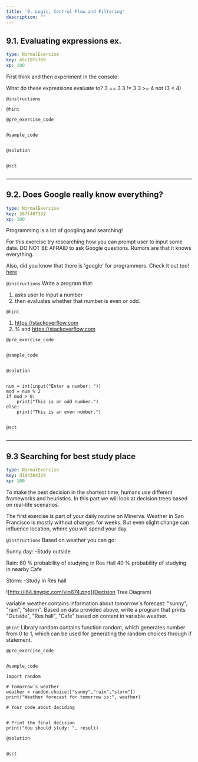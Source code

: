 ```yaml
---
title: '9. Logic, Control Flow and Filtering'
description: ""
---
```


## 9.1. Evaluating expressions ex.

```yaml
type: NormalExercise
key: 45c18fcf69
xp: 100
```

First think and then experiment in the console: 

What do these expressions evaluate to?
3 == 3
3 != 3
3 >= 4
not (3 < 4)

`@instructions`


`@hint`


`@pre_exercise_code`
```{python}

```

`@sample_code`
```{python}

```

`@solution`
```{python}

```

`@sct`
```{python}

```

---

## 9.2. Does Google really know everything?

```yaml
type: NormalExercise
key: 267f407332
xp: 100
```

Programming is a lot of googling and searching! 

For this exercise try researching how you can prompt user to input some data. DO NOT BE AFRAID to ask Google questions. Rumors are that it knows everything. 

Also, did you know that there is 'google' for programmers. Check it out too! [here](https://stackoverflow.com )

`@instructions`
Write a program that: 
1) asks user to input a number
2) then evaluates whether that number is even or odd.

`@hint`
1) https://stackoverflow.com
2) % and https://stackoverflow.com

`@pre_exercise_code`
```{python}

```

`@sample_code`
```{python}

```

`@solution`
```{python}

num = int(input("Enter a number: "))
mod = num % 2
if mod > 0:
    print("This is an odd number.")
else:
    print("This is an even number.")
	
```

`@sct`
```{python}

```

---

## 9.3 Searching for best study place

```yaml
type: NormalExercise
key: d1d43b4324
xp: 100
```

To make the best decision in the shortest time, humans use different frameworks and heuristics. In this part we will look at decision trees based on real-life scenarios.

The first exercise is part of your daily routine on Minerva. Weather in San Francisco is mostly without changes for weeks. But even slight change can influence location, where you will spend your day.

`@instructions`
Based on weather you can go:

Sunny day:
-Study outside

Rain:
60 % probability of studying in Res Hall
40 % probability of studying in nearby Cafe

Storm:
-Study in Res hall

![http://i64.tinypic.com/vio674.png](Decision Tree Diagram)

variable
weather contains information about tomorrow´s forecast: "sunny", "rain", "storm". Based on data provided above, write a program that prints "Outside", "Res hall", "Cafe" based on content in variable weather.

`@hint`
Library random contains function random, which generates number from 0 to 1, which can be used for generating the random choices through if statement.

`@pre_exercise_code`
```{python}

```

`@sample_code`
```{python}
import random

# tomorrow´s weather
weather = random.choice(["sunny","rain","storm"])
print("Weather forecast for tomorrow is:", weather)

# Your code about deciding


# Print the final decision
print("You should study: ", result)

```

`@solution`
```{python}

```

`@sct`
```{python}

```
